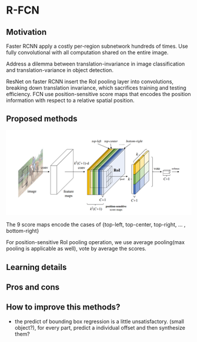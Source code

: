 # R-FCN

## Motivation

Faster RCNN apply a costly per-region subnetwork hundreds of times. Use fully convolutional with all computation shared on the entire image.

Address a dilemma between translation-invariance in image classification and translation-variance in object detection.

ResNet on faster RCNN insert the RoI pooling layer into convolutions, breaking down translation invariance, which sacrifices training and testing efficiency. FCN use position-sensitive score maps that encodes the position information with respect to a relative spatial position.

## Proposed methods

![](/images/RFCN1_1.png)

The 9 score maps encode the cases of {top-left, top-center, top-right, ... , bottom-right}

For position-sensitive RoI pooling operation, we use average pooling(max pooling is applicable as well), vote by average the scores.
 
## Learning details




## Pros and cons



## How to improve this methods?

* the predict of bounding box regression is a little unsatisfactory. (small object?), for every part, predict a individual offset and then synthesize them?

